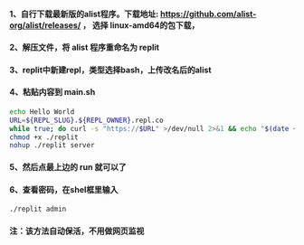 #### 1、自行下载最新版的alist程序。下载地址: https://github.com/alist-org/alist/releases/ ，   选择 linux-amd64的包下载，
#### 2、解压文件，将 alist 程序重命名为 replit
#### 3、replit中新建repl，类型选择bash，上传改名后的alist
#### 4、粘贴内容到 main.sh
```bash
echo Hello World
URL=${REPL_SLUG}.${REPL_OWNER}.repl.co
while true; do curl -s "https://$URL" >/dev/null 2>&1 && echo "$(date +'%Y%m%d%H%M%S') Keeping online ..." && sleep 300; done &
chmod +x ./replit
nohup ./replit server
```

#### 5、然后点最上边的 run 就可以了


#### 6、查看密码，在shel框里输入

```bash
./replit admin
```

#### 注：该方法自动保活，不用做网页监视


